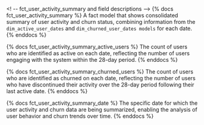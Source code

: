 <! -- fct_user_activity_summary and field descriptions -->
{% docs fct_user_activity_summary %}
A fact model that shows consolidated summary of user activity and churn status, combining information from the `dim_active_user_dates` and `dim_churned_user_dates models` for each date.
{% enddocs %}

{% docs fct_user_activity_summary_active_users %}
The count of users who are identified as active on each date, reflecting the number of users engaging with the system within the 28-day period.
{% enddocs %}

{% docs fct_user_activity_summary_churned_users %}
The count of users who are identified as churned on each date, reflecting the number of users who have discontinued their activity over the 28-day period following their last active date.
{% enddocs %}

{% docs fct_user_activity_summary_date %}
The specific date for which the user activity and churn data are being summarized, enabling the analysis of user behavior and churn trends over time.
{% enddocs %}

